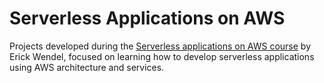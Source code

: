 # Serverless Applications on AWS

Projects developed during the [Serverless applications on AWS course][course] by Erick Wendel, focused on learning how to develop serverless applications using AWS architecture and services.

[course]: https://conteudo.erickwendel.com.br/aplicacoes-serverless-aws

